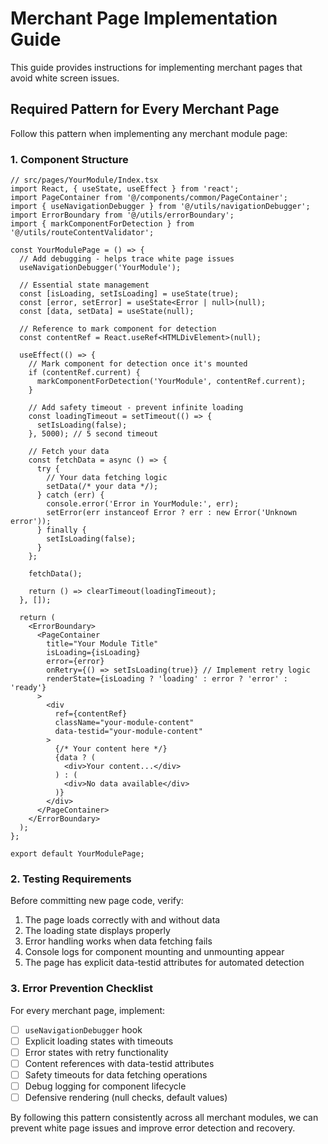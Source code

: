 
# Merchant Page Implementation Guide

This guide provides instructions for implementing merchant pages that avoid white screen issues.

## Required Pattern for Every Merchant Page

Follow this pattern when implementing any merchant module page:

### 1. Component Structure

```tsx
// src/pages/YourModule/Index.tsx
import React, { useState, useEffect } from 'react';
import PageContainer from '@/components/common/PageContainer';
import { useNavigationDebugger } from '@/utils/navigationDebugger';
import ErrorBoundary from '@/utils/errorBoundary';
import { markComponentForDetection } from '@/utils/routeContentValidator';

const YourModulePage = () => {
  // Add debugging - helps trace white page issues
  useNavigationDebugger('YourModule');
  
  // Essential state management
  const [isLoading, setIsLoading] = useState(true);
  const [error, setError] = useState<Error | null>(null);
  const [data, setData] = useState(null);
  
  // Reference to mark component for detection
  const contentRef = React.useRef<HTMLDivElement>(null);
  
  useEffect(() => {
    // Mark component for detection once it's mounted
    if (contentRef.current) {
      markComponentForDetection('YourModule', contentRef.current);
    }
    
    // Add safety timeout - prevent infinite loading
    const loadingTimeout = setTimeout(() => {
      setIsLoading(false);
    }, 5000); // 5 second timeout
    
    // Fetch your data
    const fetchData = async () => {
      try {
        // Your data fetching logic
        setData(/* your data */);
      } catch (err) {
        console.error('Error in YourModule:', err);
        setError(err instanceof Error ? err : new Error('Unknown error'));
      } finally {
        setIsLoading(false);
      }
    };
    
    fetchData();
    
    return () => clearTimeout(loadingTimeout);
  }, []);
  
  return (
    <ErrorBoundary>
      <PageContainer 
        title="Your Module Title" 
        isLoading={isLoading}
        error={error}
        onRetry={() => setIsLoading(true)} // Implement retry logic
        renderState={isLoading ? 'loading' : error ? 'error' : 'ready'}
      >
        <div 
          ref={contentRef}
          className="your-module-content" 
          data-testid="your-module-content"
        >
          {/* Your content here */}
          {data ? (
            <div>Your content...</div>
          ) : (
            <div>No data available</div>
          )}
        </div>
      </PageContainer>
    </ErrorBoundary>
  );
};

export default YourModulePage;
```

### 2. Testing Requirements

Before committing new page code, verify:

1. The page loads correctly with and without data
2. The loading state displays properly
3. Error handling works when data fetching fails
4. Console logs for component mounting and unmounting appear
5. The page has explicit data-testid attributes for automated detection

### 3. Error Prevention Checklist

For every merchant page, implement:

- [ ] `useNavigationDebugger` hook
- [ ] Explicit loading states with timeouts
- [ ] Error states with retry functionality
- [ ] Content references with data-testid attributes
- [ ] Safety timeouts for data fetching operations
- [ ] Debug logging for component lifecycle
- [ ] Defensive rendering (null checks, default values)

By following this pattern consistently across all merchant modules, we can prevent white page issues and improve error detection and recovery.
